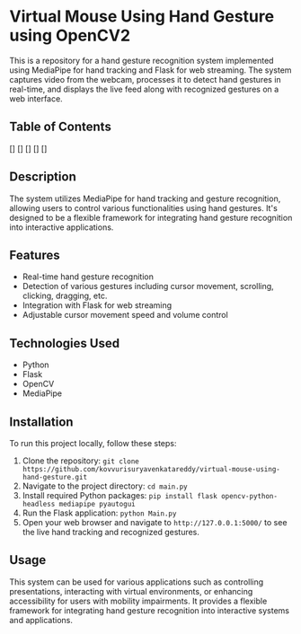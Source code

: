 # Virtual Mouse Using Hand Gesture using OpenCV2

This is a repository for a hand gesture recognition system implemented using MediaPipe for hand tracking and Flask for web streaming. The system captures video from the webcam, processes it to detect hand gestures in real-time, and displays the live feed along with recognized gestures on a web interface.

## Table of Contents

[![<img src="https://placehold.it/150x50/ffbe0b/fff?text=Description" style="font-size: small;">](#description)]
[![<img src="https://placehold.it/150x50/fb5607/fff?text=Features" style="font-size: small;">](#features)]
[![<img src="https://placehold.it/150x50/ff006e/fff?text=Technologies_Used" style="font-size: small;">](#technologies-used)]
[![<img src="https://placehold.it/150x50/8338ec/fff?text=Installation" style="font-size: small;">](#installation)]
[![<img src="https://placehold.it/150x50/3a86ff/fff?text=Usage" style="font-size: small;">](#usage)]

## Description

The system utilizes MediaPipe for hand tracking and gesture recognition, allowing users to control various functionalities using hand gestures. It's designed to be a flexible framework for integrating hand gesture recognition into interactive applications.

## Features

- Real-time hand gesture recognition
- Detection of various gestures including cursor movement, scrolling, clicking, dragging, etc.
- Integration with Flask for web streaming
- Adjustable cursor movement speed and volume control

## Technologies Used

- Python
- Flask
- OpenCV
- MediaPipe

## Installation

To run this project locally, follow these steps:

1. Clone the repository: `git clone https://github.com/kovvurisuryavenkatareddy/virtual-mouse-using-hand-gesture.git`
2. Navigate to the project directory: `cd main.py`
3. Install required Python packages: `pip install flask opencv-python-headless mediapipe pyautogui`
4. Run the Flask application: `python Main.py`
5. Open your web browser and navigate to `http://127.0.0.1:5000/` to see the live hand tracking and recognized gestures.

## Usage

This system can be used for various applications such as controlling presentations, interacting with virtual environments, or enhancing accessibility for users with mobility impairments. It provides a flexible framework for integrating hand gesture recognition into interactive systems and applications.
